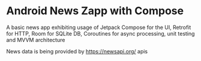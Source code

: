 # Android News Zapp with Compose

A basic news app exhibiting usage of Jetpack Compose for the UI, Retrofit for HTTP, Room for SQLite DB, Coroutines for async processing, unit testing and MVVM architecture

News data is being provided by https://newsapi.org/ apis

